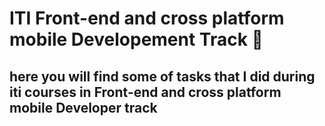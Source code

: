 # ITI Front-end and cross platform mobile Developement Track 🚀 

## here you will find some of tasks that I did during iti courses in Front-end and cross platform mobile Developer track
